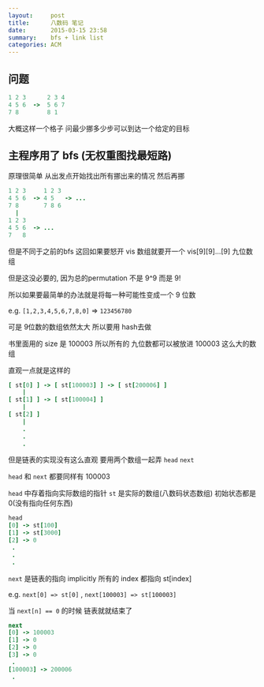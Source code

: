 ```yaml
---
layout:     post
title:      八数码 笔记
date:       2015-03-15 23:58
summary:    bfs + link list
categories: ACM
---
```


## 问题
``` ruby
1 2 3      2 3 4
4 5 6  ->  5 6 7
7 8        8 1
```
大概这样一个格子 问最少挪多少步可以到达一个给定的目标

## 主程序用了 bfs (无权重图找最短路)

原理很简单 从出发点开始找出所有挪出来的情况 然后再挪

``` ruby
1 2 3     1 2 3
4 5 6  -> 4 5   -> ...
7 8       7 8 6
  |
1 2 3
4 5 6  -> ...
7   8
```

但是不同于之前的bfs 这回如果要怒开 vis 数组就要开一个 vis[9][9]...[9] 九位数组

但是这没必要的, 因为总的permutation 不是 9^9 而是 9!

所以如果要最简单的办法就是将每一种可能性变成一个 9 位数

e.g. `[1,2,3,4,5,6,7,8,0]` => `123456780`

可是 9位数的数组依然太大 所以要用 hash去做

书里面用的 size 是 100003 所以所有的 九位数都可以被放进 100003 这么大的数组

直观一点就是这样的

``` ruby
[ st[0] ] -> [ st[100003] ] -> [ st[200006] ]
    |
[ st[1] ] -> [ st[100004] ]
    |
[ st[2] ]
    |
    .
    .
    .

```
但是链表的实现没有这么直观 要用两个数组一起弄 `head` `next`

`head` 和 `next` 都要同样有 100003

`head` 中存着指向实际数组的指针 `st` 是实际的数组(八数码状态数组) 初始状态都是0(没有指向任何东西)

``` ruby
head
[0] -> st[100]
[1] -> st[3000]
[2] -> 0
 .
 .
 .
```

`next` 是链表的指向 implicitly 所有的 index 都指向 st[index]

e.g. `next[0] => st[0]` , `next[100003] => st[100003]`

当 `next[n] == 0` 的时候 链表就就结束了

``` ruby
next
[0] -> 100003
[1] -> 0
[2] -> 0
[3] -> 0
 .
[100003] -> 200006
 .
```
